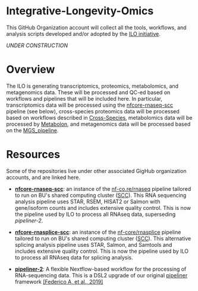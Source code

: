 # Integrative-Longevity-Omics

This GitHub Organization account will collect all the tools, workflows, and analysis scripts developed and/or adopted by the [ILO initiative](https://longevityomics.org/).

_UNDER CONSTRUCTION_

# Overview
The ILO is generating transcriptomics, proteomics, metabolomics, and metagenomics data. These will be processed and QC-ed based on workflows and pipelines that will be included here. In particular, transcriptomics data will be processed using the [nfcore-rnaseq-scc](https://github.com/montilab/nfcore-rnaseq-scc) pipeline (see below), cross-species proteomics data will be processed based on workflows described in [Cross-Species](https://github.com/Integrative-Longevity-Omics/Cross-Species), metabolomics data will be processed by [Metabolon](https://github.com/Integrative-Longevity-Omics/Metabolon-based-metabolomics), and metagenomics data will be processed based on the [MGS_pipeline](https://github.com/Integrative-Longevity-Omics/MGS_pipeline).

# Resources

Some of the repositories live under other associated GigHub organization accounts, and are linked here.

- [**nfcore-rnaseq-scc**](https://github.com/montilab/nfcore-rnaseq-scc): an instance of the [nf-co.re/rnaseq](https://nf-co.re/rnaseq/) pipeline tailored to run on BU's shared computing cluster ([SCC](https://www.bu.edu/tech/services/research/)). This RNA sequencing analysis pipeline uses STAR, RSEM, HISAT2 or Salmon with gene/isoform counts and includes extensive quality control. This is now the pipeline used by ILO to process all RNAseq data, superseding _pipeliner-2_.

- [**nfcore-rnasplice-scc**](https://github.com/montilab/nfcore-rnasplice-scc): an instance of the [nf-core/rnasplice](https://nf-co.re/rnasplice) pipeline tailored to run on BU's shared computing cluster ([SCC](https://www.bu.edu/tech/services/research/)). This alternative splicing analysis pipeline uses STAR, Salmon, and Samtools and includes extensive quality control. This is now the pipeline used by ILO to process all RNAseq data for splicing analysis.

- [**pipeliner-2**](https://github.com/montilab/pipeliner-2): A flexible Nextflow-based workflow for the processing of RNA-sequencing data. This is a DSL2 upgrade of our original [pipeliner](https://github.com/montilab/pipeliner) framework [[Federico A, et al., 2019]](https://doi.org/10.3389/fgene.2019.00614)

<!--
- [**yQTL-pipeline**](https://github.com/montilab/yQTL-Pipeline): A Nextflow- and R-based pipeline to streamline the execution of multi-step QTL discovery analyses. Built using Nextflow DSL2. <br>
  [Li M, et al., [Manuscript in Preparation](https://www.biorxiv.org/content/10.1101/2024.01.26.577518v1)]
-->


<!--
**Here are some ideas to get you started:**

🙋‍♀️ A short introduction - what is your organization all about?
🌈 Contribution guidelines - how can the community get involved?
👩‍💻 Useful resources - where can the community find your docs? Is there anything else the community should know?
🍿 Fun facts - what does your team eat for breakfast?
🧙 Remember, you can do mighty things with the power of [Markdown](https://docs.github.com/github/writing-on-github/getting-started-with-writing-and-formatting-on-github/basic-writing-and-formatting-syntax)
-->

